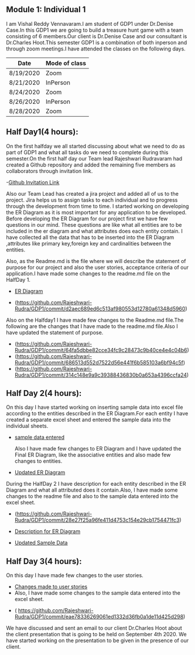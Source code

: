 ## Module 1: Individual 1
   I am Vishal Reddy Vennavaram.I am student of GDP1 under Dr.Denise Case.In this GDP1 we are going to build a treasure hunt game with a team consisting of 6 members.Our client is Dr.Denise Case and our consultant is Dr.Charles Hoot.This semester GDP1 is a combination of both inperson and through zoom meetings.I have attended the classes on the following days.
 
   | Date      | Mode of class         |
|-----------|--------------------|
| 8/19/2020 | Zoom               |
| 8/21/2020 | InPerson           |
| 8/24/2020 | Zoom               |
| 8/26/2020 | InPerson           |
| 8/28/2020 | Zoom               |

   ## Half Day1(4 hours):
  On the first halfday we all started discussing about what we need to do as part of GDP1 and what all tasks do we need to complete during this semester.On the first half day our Team lead Rajeshwari Rudravaram had created a Github repository and added the remaining five members as collaborators through invitation link. 
  
  -[Github Invitation Link](https://github.com/Rajeshwari-Rudra/GDP1)
  
  Also our Team Lead has created a jira project and added all of us to the project. Jira helps us to assign tasks to each individual and to progress through the development from time to time. I started working on developing the ER Diagram as it is most important for any application to be developed.
  Before developing the ER Diagram for our project first we have few questions in our mind. These questions are like what all entities are to be included in the er diagram and what attributes does each entity contain.
      I have collected all the data that has to be inserted into the ER Diagram ,attributes like primary key,foreign key and cardinalities between the entities.
  
  Also, as the Readme.md is the file where we will describe the statement of purpose for our project and also the user stories, acceptance criteria of our application.I have made some changes to the readme.md file on the HalfDay 1. 
      
   - [ER Diagram](https://github.com/Rajeshwari-Rudra/GDP1/commit/8c13e1c3d2522fb26dbff6471985399fe5e206d1)
   * (https://github.com/Rajeshwari-Rudra/GDP1/commit/d2aec689ed6c513af980553d12780a61348d5960) 
   
   Also on the Halfday1 I have made few changes to the Readme.md file.The following are the changes that I have made to the readme.md file.Also I have updated the statement of purpose.
   * (https://github.com/Rajeshwari-Rudra/GDP1/commit/64fa5dbbe82cce34fc9c28473c9b40ce4e4c04b6)
   * (https://github.com/Rajeshwari-Rudra/GDP1/commit/686513d552d7522d56e441f6b585103a6bf94c5f)
   * (https://github.com/Rajeshwari-Rudra/GDP1/commit/314c148e9a9c39388436830b0a653a4396ccfa24)
   
  ## Half Day 2(4 hours):
  On this day I have started working on inserting sample data into excel file according to the entities described in the ER Diagram.For each entity I have created a separate excel sheet and entered the sample data into the individual sheets.
  
 - [sample data entered](https://github.com/Rajeshwari-Rudra/GDP1/commit/7bb3bace6b884c16843bd18dd679c42a238d4097)

    Also I have made few changes to ER Diagram and I have updated the Final ER Diagram, like the associative entities and also made few changes to entities.
    
 - [Updated ER Diagram](https://github.com/Rajeshwari-Rudra/GDP1/commit/8c13e1c3d2522fb26dbff6471985399fe5e206d1)

During the HalfDay 2 I have description for each entity described in the ER Diagram and what all attributed does it contain.Also, I have made some changes to the readme file and also to the sample data entered into the excel sheet.

   * (https://github.com/Rajeshwari-Rudra/GDP1/commit/28e27f25a96fe411d4753c154e29cb1754471fc3)
   
 - [Description for ER Diagram](https://github.com/Rajeshwari-Rudra/GDP1/commit/14153151f0a9f3114db1815974d4be2bb8265aab)
 
 - [Updated Sample Data](https://github.com/Rajeshwari-Rudra/GDP1/commit/5c9101732fb3b9d4a9ac0ff97f0cdcbcccf2f32f)

  ## Half Day 3(4 hours):
   On this day I have made few changes to the user stories.
   - [Changes made to user stories](https://github.com/Rajeshwari-Rudra/GDP1/commit/40a05e5c7334403eaec655a58253f05cb8a42d35)
   - Also, I have made some changes to the sample data entered into the excel sheet. 
   * ( https://github.com/Rajeshwari-Rudra/GDP1/commit/eae78336269061ed1332d36fb0a1de11d425d298)
   
   We have discussed and sent an email to our client Dr.Charles Hoot about the client  presentation that is going to be held on September 4th 2020. We have started working on the presentation to be given in the presence of our client.
  
   
